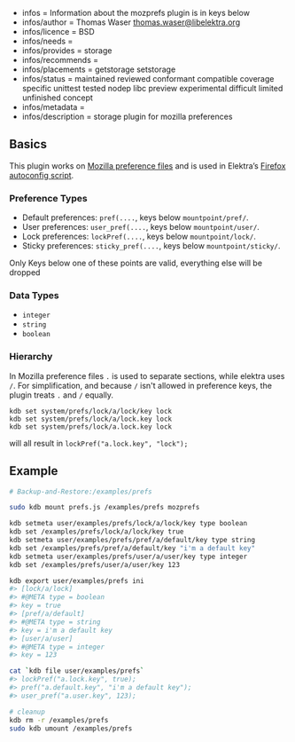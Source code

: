 - infos = Information about the mozprefs plugin is in keys below
- infos/author = Thomas Waser <thomas.waser@libelektra.org>
- infos/licence = BSD
- infos/needs =
- infos/provides = storage
- infos/recommends =
- infos/placements = getstorage setstorage
- infos/status = maintained reviewed conformant compatible coverage specific unittest tested nodep libc preview experimental difficult limited unfinished concept
- infos/metadata =
- infos/description = storage plugin for mozilla preferences

## Basics

This plugin works on [Mozilla preference files](https://developer.mozilla.org/en-US/docs/Mozilla/Preferences/A_brief_guide_to_Mozilla_preferences)
and is used in Elektra’s [Firefox autoconfig script](autoconfig/README.md).

### Preference Types

- Default preferences: `pref(....`, keys below `mountpoint/pref/`.
- User preferences: `user_pref(....`, keys below `mountpoint/user/`.
- Lock preferences: `lockPref(....`, keys below `mountpoint/lock/`.
- Sticky preferences: `sticky_pref(....`, keys below `mountpoint/sticky/`.

Only Keys below one of these points are valid, everything else will be dropped

### Data Types

- `integer`
- `string`
- `boolean`

### Hierarchy

In Mozilla preference files `.` is used to separate sections, while elektra uses `/`. For simplification, and because `/` isn't allowed in preference keys, the plugin treats `.` and `/` equally.

    kdb set system/prefs/lock/a/lock/key lock
    kdb set system/prefs/lock/a/lock.key lock
    kdb set system/prefs/lock/a.lock.key lock

will all result in `lockPref("a.lock.key", "lock");`

## Example
```sh
# Backup-and-Restore:/examples/prefs

sudo kdb mount prefs.js /examples/prefs mozprefs

kdb setmeta user/examples/prefs/lock/a/lock/key type boolean
kdb set /examples/prefs/lock/a/lock/key true
kdb setmeta user/examples/prefs/pref/a/default/key type string
kdb set /examples/prefs/pref/a/default/key "i'm a default key"
kdb setmeta user/examples/prefs/user/a/user/key type integer
kdb set /examples/prefs/user/a/user/key 123

kdb export user/examples/prefs ini
#> [lock/a/lock]
#> #@META type = boolean
#> key = true
#> [pref/a/default]
#> #@META type = string
#> key = i'm a default key
#> [user/a/user]
#> #@META type = integer
#> key = 123

cat `kdb file user/examples/prefs`
#> lockPref("a.lock.key", true);
#> pref("a.default.key", "i'm a default key");
#> user_pref("a.user.key", 123);

# cleanup
kdb rm -r /examples/prefs
sudo kdb umount /examples/prefs
```
